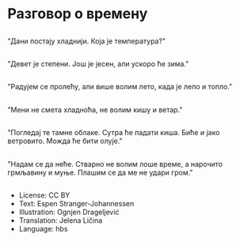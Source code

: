# Разговор о времену

##
"Дани постају хладнији. Која је температура?"

##
"Девет је степени. Још је јесен, али ускоро ће зима."

##
"Радујем се пролећу, али више волим лето, када је лепо и топло."

##
"Мени не смета хладноћа, не волим кишу и ветар."

##
"Погледај те тамне облаке. Сутра ће падати киша. Биће и јако ветровито. Можда ће бити олује."

##
"Надам се да неће. Стварно не волим лоше време, а нарочито грмљавину и муње. Плашим се да ме не удари гром."

##
* License: CC BY
* Text: Espen Stranger-Johannessen
* Illustration: Ognjen Drageljević
* Translation: Jelena Ličina
* Language: hbs
